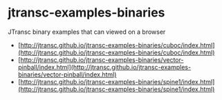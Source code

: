 # jtransc-examples-binaries
JTransc binary examples that can viewed on a browser

* [http://jtransc.github.io/jtransc-examples-binaries/cuboc/index.html](http://jtransc.github.io/jtransc-examples-binaries/cuboc/index.html)
* [http://jtransc.github.io/jtransc-examples-binaries/vector-pinball/index.html](http://jtransc.github.io/jtransc-examples-binaries/vector-pinball/index.html)
* [http://jtransc.github.io/jtransc-examples-binaries/spine1/index.html](http://jtransc.github.io/jtransc-examples-binaries/spine1/index.html)